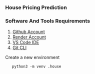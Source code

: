 ### House Pricing Prediction

### Software And Tools Requirements

1. [Github Account](https://github.com)
2. [Render Account](https://heroku.com)
3. [VS Code IDE](https://code.visualstudio.com)
4. [Git CLI](https://git-scm.com/book/en/v2/Getting-Started-The-Command-Line)

Create a new environment

```
   python3 -m venv .house
```
